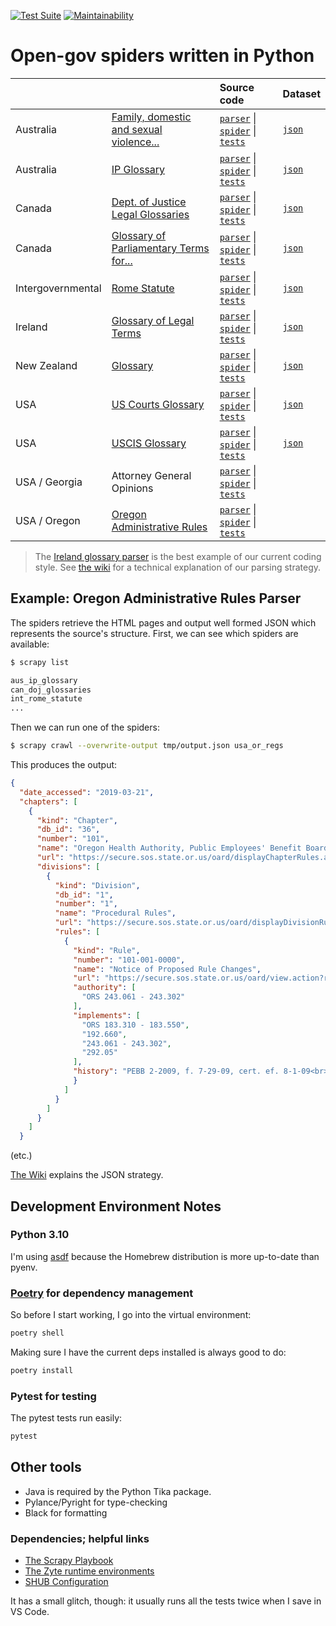 [![Test Suite](https://github.com/public-law/open-gov-crawlers/actions/workflows/python-app.yml/badge.svg)](https://github.com/public-law/open-gov-crawlers/actions/workflows/python-app.yml)
[![Maintainability](https://api.codeclimate.com/v1/badges/3978810b3733b415a266/maintainability)](https://codeclimate.com/github/public-law/open-gov-crawlers/maintainability)


# Open-gov spiders written in Python


|                   |                                                                                                                                                                   | Source code                                                                                                                                                                                                                                                                                                                                                                                  | Dataset                                                                                                     |
| ----------------- | ----------------------------------------------------------------------------------------------------------------------------------------------------------------- | :------------------------------------------------------------------------------------------------------------------------------------------------------------------------------------------------------------------------------------------------------------------------------------------------------------------------------------------------------------------------------------------- | :---------------------------------------------------------------------------------------------------------- |
| Australia         | [Family, domestic and sexual violence...](https://www.public.law/dictionary/sources/aihw.gov.au__reports-data_behaviours-risk-factors_domestic-violence_glossary) | [`parser`](https://github.com/public-law/open-gov-crawlers/blob/master/public_law/parsers/aus/dv_glossary.py) \|  [`spider`](https://github.com/public-law/open-gov-crawlers/blob/master/public_law/spiders/aus/dv_glossary.py) \|  [`tests`](https://github.com/public-law/open-gov-crawlers/blob/master/tests/public_law/parsers/aus/dv_glossary_test.py)                                  | [`json`](https://github.com/public-law/datasets/blob/master/Australia/dv-glossary.json)                     |
| Australia         | [IP Glossary](https://www.public.law/dictionary/sources/ipaustralia.gov.au__tools-resources_ip-glossary)                                                          | [`parser`](https://github.com/public-law/open-gov-crawlers/blob/master/public_law/parsers/aus/ip_glossary.py) \|  [`spider`](https://github.com/public-law/open-gov-crawlers/blob/master/public_law/spiders/aus/ip_glossary.py) \|  [`tests`](https://github.com/public-law/open-gov-crawlers/blob/master/tests/public_law/parsers/aus/ip_glossary_test.py)                                  | [`json`](https://github.com/public-law/datasets/blob/master/Australia/ip-glossary.json)                     |
| Canada            | [Dept. of Justice Legal Glossaries](https://www.public.law/dictionary/sources)                                                                                    | [`parser`](https://github.com/public-law/open-gov-crawlers/blob/master/public_law/parsers/can/doj_glossaries.py) \|  [`spider`](https://github.com/public-law/open-gov-crawlers/blob/master/public_law/spiders/can/doj_glossaries.py) \|  [`tests`](https://github.com/public-law/open-gov-crawlers/blob/master/tests/public_law/parsers/can/doj_glossaries_test.py)                         | [`json`](https://github.com/public-law/datasets/blob/master/Canada/doj-glossaries.json)                     |
| Canada            | [Glossary of Parliamentary Terms for...](https://www.public.law/dictionary/sources/lop.parl.ca__About_Parliament_Education_glossary-intermediate-students-e)      | [`parser`](https://github.com/public-law/open-gov-crawlers/blob/master/public_law/parsers/can/parliamentary_glossary.py) \|  [`spider`](https://github.com/public-law/open-gov-crawlers/blob/master/public_law/spiders/can/parliamentary_glossary.py) \|  [`tests`](https://github.com/public-law/open-gov-crawlers/blob/master/tests/public_law/parsers/can/parliamentary_glossary_test.py) | [`json`](https://github.com/public-law/datasets/blob/master/Canada/parliamentary-glossary.json)             |
| Intergovernmental | [Rome Statute](https://world.public.law/rome_statute)                                                                                                             | [`parser`](https://github.com/public-law/open-gov-crawlers/blob/master/public_law/parsers/int/rome_statute.py) \|  [`spider`](https://github.com/public-law/open-gov-crawlers/blob/master/public_law/spiders/int/rome_statute.py) \|  [`tests`](https://github.com/public-law/open-gov-crawlers/blob/master/tests/public_law/parsers/int/rome_statute_test.py)                               | [`json`](https://github.com/public-law/datasets/blob/master/Intergovernmental/RomeStatute/RomeStatute.json) |
| Ireland           | [Glossary of Legal Terms](https://www.public.law/dictionary/sources/courts.ie__glossary)                                                                          | [`parser`](https://github.com/public-law/open-gov-crawlers/blob/master/public_law/parsers/irl/courts_glossary.py) \|  [`spider`](https://github.com/public-law/open-gov-crawlers/blob/master/public_law/spiders/irl/courts_glossary.py) \|  [`tests`](https://github.com/public-law/open-gov-crawlers/blob/master/tests/public_law/parsers/irl/courts_glossary_test.py)                      | [`json`](https://github.com/public-law/datasets/blob/master/Ireland/courts-glossary.json)                   |
| New Zealand       | [Glossary](https://www.public.law/dictionary/sources/justice.govt.nz__about_glossary)                                                                             | [`parser`](https://github.com/public-law/open-gov-crawlers/blob/master/public_law/parsers/nzl/justice_glossary.py) \|  [`spider`](https://github.com/public-law/open-gov-crawlers/blob/master/public_law/spiders/nzl/justice_glossary.py) \|  [`tests`](https://github.com/public-law/open-gov-crawlers/blob/master/tests/public_law/parsers/nzl/justice_glossary_test.py)                   | [`json`](https://github.com/public-law/datasets/blob/master/NewZealand/justice-glossary.json)               |
| USA               | [US Courts Glossary](https://www.public.law/dictionary/sources/uscourts.gov__glossary)                                                                            | [`parser`](https://github.com/public-law/open-gov-crawlers/blob/master/public_law/parsers/usa/us_courts_glossary.py) \|  [`spider`](https://github.com/public-law/open-gov-crawlers/blob/master/public_law/spiders/usa/us_courts_glossary.py) \|  [`tests`](https://github.com/public-law/open-gov-crawlers/blob/master/tests/public_law/parsers/usa/us_courts_glossary_test.py)             | [`json`](https://github.com/public-law/datasets/blob/master/UnitedStates/us-courts-glossary.json)           |
| USA               | [USCIS Glossary](https://www.public.law/dictionary/sources/uscis.gov__tools_glossary)                                                                             | [`parser`](https://github.com/public-law/open-gov-crawlers/blob/master/public_law/parsers/usa/uscis_glossary.py) \|  [`spider`](https://github.com/public-law/open-gov-crawlers/blob/master/public_law/spiders/usa/uscis_glossary.py) \|  [`tests`](https://github.com/public-law/open-gov-crawlers/blob/master/tests/public_law/parsers/usa/uscis_glossary_test.py)                         | [`json`](https://github.com/public-law/datasets/blob/master/UnitedStates/uscis-glossary.json)               |
| USA / Georgia     | Attorney General Opinions                                                                                                                                         | [`parser`](https://github.com/public-law/open-gov-crawlers/blob/master/public_law/parsers/usa/georgia_ag_opinions.py) \|  [`spider`](https://github.com/public-law/open-gov-crawlers/blob/master/public_law/spiders/usa/georgia_ag_opinions.py) \|  [`tests`](https://github.com/public-law/open-gov-crawlers/blob/master/tests/public_law/parsers/usa/georgia_ag_opinions_test.py)          |                                                                                                             |
| USA / Oregon      | [Oregon Administrative Rules](https://oregon.public.law/rules)                                                                                                    | [`parser`](https://github.com/public-law/open-gov-crawlers/blob/master/public_law/parsers/usa/oregon_regs.py) \|  [`spider`](https://github.com/public-law/open-gov-crawlers/blob/master/public_law/spiders/usa/oregon_regs.py) \|  [`tests`](https://github.com/public-law/open-gov-crawlers/blob/master/tests/public_law/parsers/usa/oregon_regs_test.py)                                  |                                                                                                             |



> The [Ireland glossary parser](https://github.com/public-law/open-gov-crawlers/blob/master/public_law/parsers/irl/courts_glossary.py) is the best example of our current coding style.
> See [the wiki](https://github.com/public-law/open-gov-crawlers/wiki) for a technical explanation
> of our parsing strategy. 


## Example: Oregon Administrative Rules Parser
The spiders retrieve the HTML pages and output well formed JSON which represents the source's structure.
First, we can see which spiders are available:

```bash
$ scrapy list

aus_ip_glossary
can_doj_glossaries
int_rome_statute
...
```

Then we can run one of the spiders:

```bash
$ scrapy crawl --overwrite-output tmp/output.json usa_or_regs
```

This produces the output:

```json
{
  "date_accessed": "2019-03-21",
  "chapters": [
    {
      "kind": "Chapter",
      "db_id": "36",
      "number": "101",
      "name": "Oregon Health Authority, Public Employees' Benefit Board",
      "url": "https://secure.sos.state.or.us/oard/displayChapterRules.action?selectedChapter=36",
      "divisions": [
        {
          "kind": "Division",
          "db_id": "1",
          "number": "1",
          "name": "Procedural Rules",
          "url": "https://secure.sos.state.or.us/oard/displayDivisionRules.action?selectedDivision=1",
          "rules": [
            {
              "kind": "Rule",
              "number": "101-001-0000",
              "name": "Notice of Proposed Rule Changes",
              "url": "https://secure.sos.state.or.us/oard/view.action?ruleNumber=101-001-0000",
              "authority": [
                "ORS 243.061 - 243.302"
              ],
              "implements": [
                "ORS 183.310 - 183.550",
                "192.660",
                "243.061 - 243.302",
                "292.05"
              ],
              "history": "PEBB 2-2009, f. 7-29-09, cert. ef. 8-1-09<br>PEBB 1-2009(Temp), f. &amp; cert. ef. 2-24-09 thru 8-22-09<br>PEBB 1-2004, f. &amp; cert. ef. 7-2-04<br>PEBB 1-1999, f. 12-8-99, cert. ef. 1-1-00",
              }
            ]
          }
        ]
      }
    ]
  }
```
(etc.)

[The Wiki](https://github.com/public-law/open-gov-crawlers/wiki) explains the JSON strategy.


Development Environment Notes
-----------------------------

### Python 3.10

I'm using [asdf](https://asdf-vm.com/#/) because the Homebrew distribution
is more up-to-date than pyenv.


### [Poetry](https://python-poetry.org/) for dependency management

So before I start working, I go into the virtual environment:

```bash
poetry shell
```

Making sure I have the current deps installed is always good to do:

```bash
poetry install
```

### Pytest for testing

The pytest tests run easily:

```bash
pytest
```

## Other tools

* Java is required by the Python Tika package.
* Pylance/Pyright for type-checking
* Black for formatting


### Dependencies; helpful links

* [The Scrapy Playbook](https://thepythonscrapyplaybook.com)
* [The Zyte runtime environments](https://github.com/scrapinghub/scrapinghub-stack-scrapy/tags)
* [SHUB Configuration](https://shub.readthedocs.io/en/stable/configuration.html)

It has a small glitch, though: it usually runs all the tests twice when I save in VS Code. 
